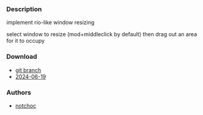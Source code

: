 ### Description
implement rio-like window resizing

select window to resize (mod+middleclick by default) then drag out an area for it to occupy

### Download
- [git branch](https://codeberg.org/notchoc/dwl/src/branch/dragresize)
- [2024-06-19](https://codeberg.org/dwl/dwl-patches/raw/branch/main/patches/dragresize/dragresize.patch)

### Authors
- [notchoc](https://codeberg.org/notchoc)
